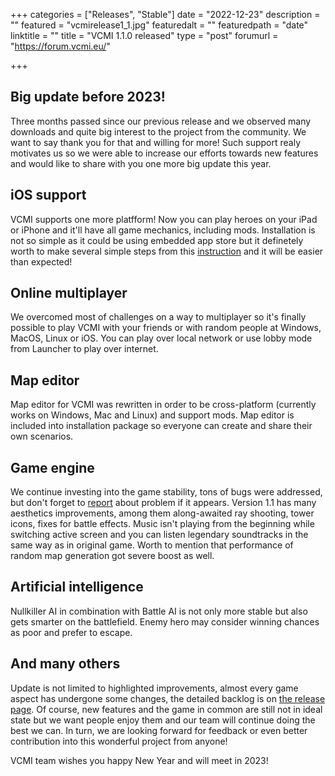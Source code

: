 +++
categories = ["Releases", "Stable"]
date = "2022-12-23"
description = ""
featured = "vcmirelease1_1.jpg"
featuredalt = ""
featuredpath = "date"
linktitle = ""
title = "VCMI 1.1.0 released"
type = "post"
forumurl = "https://forum.vcmi.eu/"

+++

## Big update before 2023!
 
Three months passed since our previous release and we observed many downloads and quite big interest to the project from the community.
We want to say thank you for that and willing for more! Such support realy motivates us so we were able to increase our efforts towards new features and would like to share with you one more big update this year.

## iOS support
VCMI supports one more platfform! Now you can play heroes on your iPad or iPhone and it'll have all game mechanics, including mods. Installation is not so simple as it could be using embedded app store but it definetely worth to make several simple steps from this [instruction](https://wiki.vcmi.eu/Installation_on_iOS) and it will be easier than expected!

## Online multiplayer
We overcomed most of challenges on a way to multiplayer so it's finally possible to play VCMI with your friends or with random people at Windows, MacOS, Linux or iOS. You can play over local network or use lobby mode from Launcher to play over internet.

## Map editor
Map editor for VCMI was rewritten in order to be cross-platform (currently works on Windows, Mac and Linux) and support mods. Map editor is included into installation package so everyone can create and share their own scenarios.
 
## Game engine
We continue investing into the game stability, tons of bugs were addressed, but don't forget to [report](https://github.com/vcmi/vcmi/issues) about problem if it appears. Version 1.1 has many aesthetics improvements, among them along-awaited ray shooting, tower icons, fixes for battle effects. Music isn't playing from the beginning while switching active screen and you can listen legendary soundtracks in the same way as in original game. Worth to mention that performance of random map generation got severe boost as well.
 
## Artificial intelligence
Nullkiller AI in combination with Battle AI is not only more stable but also gets smarter on the battlefield. Enemy hero may consider winning chances as poor and prefer to escape.
 
## And many others
Update is not limited to highlighted improvements, almost every game aspect has undergone some changes, the detailed backlog is on [the release page](https://github.com/vcmi/vcmi/releases/tag/1.1.0). Of course, new features and the game in common are still not in ideal state but we want people enjoy them and our team will continue doing the best we can. In turn, we are looking forward for feedback or even better contribution into this wonderful project from anyone!

VCMI team wishes you happy New Year and will meet in 2023!
